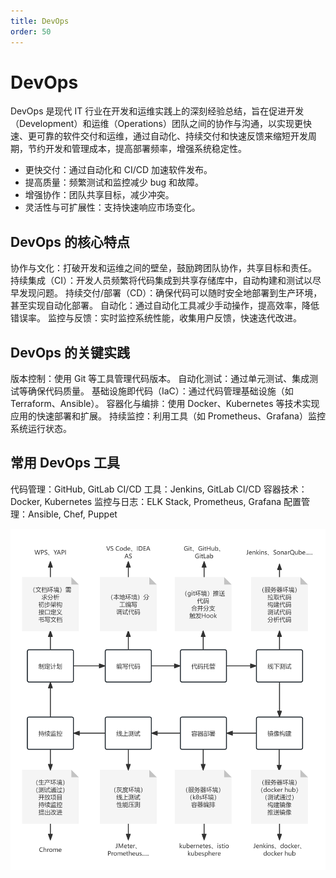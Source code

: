 ```yaml
---
title: DevOps
order: 50
---
```


# DevOps
DevOps 是现代 IT 行业在开发和运维实践上的深刻经验总结，旨在促进开发（Development）和运维（Operations）团队之间的协作与沟通，以实现更快速、更可靠的软件交付和运维，通过自动化、持续交付和快速反馈来缩短开发周期，节约开发和管理成本，提高部署频率，增强系统稳定性。
+ 更快交付：通过自动化和 CI/CD 加速软件发布。
+ 提高质量：频繁测试和监控减少 bug 和故障。
+ 增强协作：团队共享目标，减少冲突。
+ 灵活性与可扩展性：支持快速响应市场变化。

## DevOps 的核心特点
协作与文化：打破开发和运维之间的壁垒，鼓励跨团队协作，共享目标和责任。
持续集成（CI）：开发人员频繁将代码集成到共享存储库中，自动构建和测试以尽早发现问题。
持续交付/部署（CD）：确保代码可以随时安全地部署到生产环境，甚至实现自动化部署。
自动化：通过自动化工具减少手动操作，提高效率，降低错误率。
监控与反馈：实时监控系统性能，收集用户反馈，快速迭代改进。

## DevOps 的关键实践
版本控制：使用 Git 等工具管理代码版本。
自动化测试：通过单元测试、集成测试等确保代码质量。
基础设施即代码（IaC）：通过代码管理基础设施（如 Terraform、Ansible）。
容器化与编排：使用 Docker、Kubernetes 等技术实现应用的快速部署和扩展。
持续监控：利用工具（如 Prometheus、Grafana）监控系统运行状态。

## 常用 DevOps 工具
代码管理：GitHub, GitLab
CI/CD 工具：Jenkins, GitLab CI/CD
容器技术：Docker, Kubernetes
监控与日志：ELK Stack, Prometheus, Grafana
配置管理：Ansible, Chef, Puppet
 
![devops](./devops.png)
